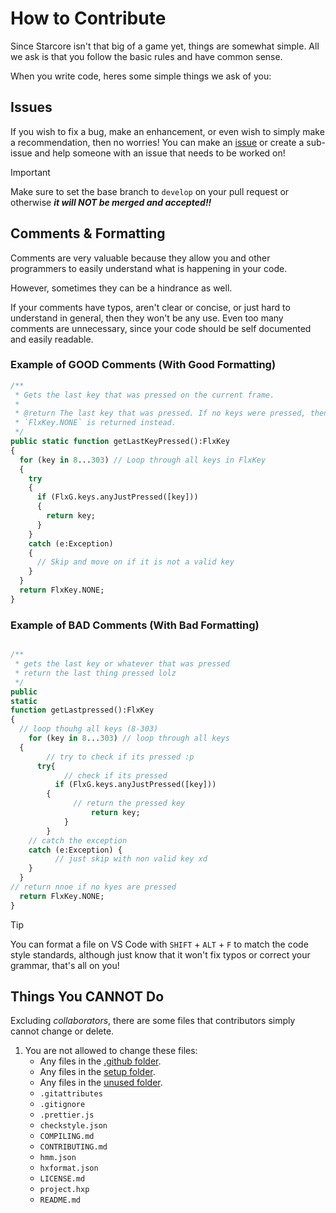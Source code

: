 # How to Contribute

Since Starcore isn't that big of a game yet, things are somewhat simple.
All we ask is that you follow the basic rules and have common sense.

When you write code, heres some simple things we ask of you:

## Issues

If you wish to fix a bug, make an enhancement, or even wish to
simply make a recommendation, then no worries! You can make an [issue](https://github.com/stringfromjava/Starcore/issues)
or create a sub-issue and help someone with an issue that needs to be worked on!

> [!IMPORTANT]
> Make sure to set the base branch to `develop` on your pull request or otherwise ***it will NOT be merged and accepted!!***

## Comments & Formatting

Comments are very valuable because they allow you and other
programmers to easily understand what is happening in your code.

However, sometimes they can be a hindrance as well.

If your comments have typos, aren't clear or concise, or just
hard to understand in general, then they won't be any
use. Even too many comments are unnecessary, since your code should be
self documented and easily readable.

### Example of GOOD Comments (With Good Formatting)

```haxe
/**
 * Gets the last key that was pressed on the current frame.
 * 
 * @return The last key that was pressed. If no keys were pressed, then
 * `FlxKey.NONE` is returned instead.
 */
public static function getLastKeyPressed():FlxKey
{
  for (key in 8...303) // Loop through all keys in FlxKey
  {
    try
    {
      if (FlxG.keys.anyJustPressed([key]))
      {
        return key;
      }
    }
    catch (e:Exception)
    {
      // Skip and move on if it is not a valid key
    }
  }
  return FlxKey.NONE;
}
```

### Example of BAD Comments (With Bad Formatting)

```haxe

/**
 * gets the last key or whatever that was pressed
 * return the last thing pressed lolz
 */
public 
static 
function getLastpressed():FlxKey
{
  // loop thouhg all keys (8-303)
    for (key in 8...303) // loop through all keys
  {
        // try to check if its pressed :p
      try{
            // check if its pressed
          if (FlxG.keys.anyJustPressed([key]))
        {
              // return the pressed key
                  return key;
            }
        }
    // catch the exception
    catch (e:Exception) {
          // just skip with non valid key xd
    }
  }
// return nnoe if no kyes are pressed
  return FlxKey.NONE;
}
```

> [!TIP]
> You can format a file on VS Code with `SHIFT` + `ALT` + `F` to match the code style standards, although just know that it won't fix typos or correct your grammar, that's all on you!

## Things You CANNOT Do

Excluding *collaborators*, there are some files that contributors simply cannot change or delete.

1. You are not allowed to change these files:
    - Any files in the [.github folder](.github/).
    - Any files in the [setup folder](setup/).
    - Any files in the [unused folder](unused/).
    - `.gitattributes`
    - `.gitignore`
    - `.prettier.js`
    - `checkstyle.json`
    - `COMPILING.md`
    - `CONTRIBUTING.md`
    - `hmm.json`
    - `hxformat.json`
    - `LICENSE.md`
    - `project.hxp`
    - `README.md`
